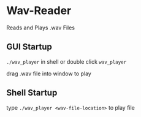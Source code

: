 # Wav-Reader
 Reads and Plays .wav Files

## GUI Startup
 `./wav_player` in shell or double click `wav_player`
 
 drag .wav file into window to play

## Shell Startup
 type `./wav_player <wav-file-location>` to play file
